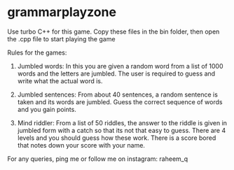 # grammarplayzone
Use turbo C++ for this game.
Copy these files in the bin folder, then open the .cpp file to start playing the game

Rules for the games:
1. Jumbled words: In this you are given a random word from a list of 1000 words and the letters are jumbled. The user is required to guess and write what the actual word is.

2. Jumbled sentences: From about 40 sentences, a random sentence is taken and its words are jumbled. Guess the correct sequence of words and you gain points.

3. Mind riddler: From a list of 50 riddles, the answer to the riddle is given in jumbled form with a catch so that its not that easy to guess. There are 4 levels and you should guess how these work. There is a score bored that notes down your score with your name.

For any queries, ping me
or follow me on instagram: raheem_q
